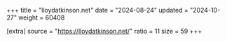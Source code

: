 +++
title = "lloydatkinson.net"
date = "2024-08-24"
updated = "2024-10-27"
weight = 60408

[extra]
source = "https://lloydatkinson.net/"
ratio = 11
size = 59
+++
